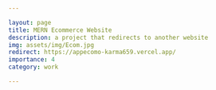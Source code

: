 ```yaml
---

layout: page
title: MERN Ecommerce Website
description: a project that redirects to another website
img: assets/img/Ecom.jpg
redirect: https://appecomo-karma659.vercel.app/
importance: 4
category: work 

---
```


